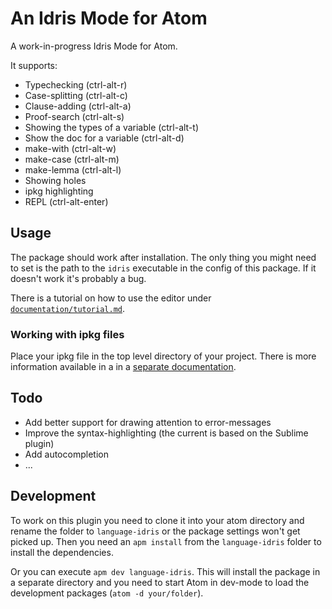 # An Idris Mode for Atom

A work-in-progress Idris Mode for Atom.

It supports:

 - Typechecking (ctrl-alt-r)
 - Case-splitting (ctrl-alt-c)
 - Clause-adding (ctrl-alt-a)
 - Proof-search (ctrl-alt-s)
 - Showing the types of a variable (ctrl-alt-t)
 - Show the doc for a variable (ctrl-alt-d)
 - make-with (ctrl-alt-w)
 - make-case (ctrl-alt-m)
 - make-lemma (ctrl-alt-l)
 - Showing holes
 - ipkg highlighting
 - REPL (ctrl-alt-enter)

## Usage

The package should work after installation. The only thing you might need to
set is the path to the `idris` executable in the config of this package.
If it doesn't work it's probably a bug.

There is a tutorial on how to use the editor under [`documentation/tutorial.md`](https://github.com/idris-hackers/atom-language-idris/blob/master/documentation/tutorial.md).

### Working with ipkg files

Place your ipkg file in the top level directory of your project.
There is more information available in a in a [separate documentation](https://github.com/idris-hackers/atom-language-idris/blob/master/documentation/ipkg.md).

## Todo

 - Add better support for drawing attention to error-messages
 - Improve the syntax-highlighting (the current is based on the Sublime plugin)
 - Add autocompletion
 - ...

## Development

To work on this plugin you need to clone it into your atom directory
and rename the folder to `language-idris` or the package settings won't get picked up.
Then you need an `apm install` from the `language-idris` folder to install the dependencies.

Or you can execute `apm dev language-idris`. This will install the package in a separate directory and you need to start
Atom in dev-mode to load the development packages (`atom -d your/folder`).
